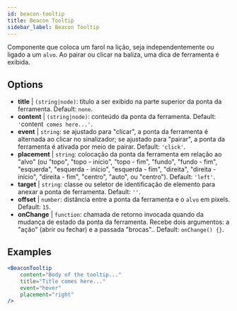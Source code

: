 ```yaml
---
id: beacon-tooltip
title: Beacon Tooltip
sidebar_label: Beacon Tooltip
---
```


Componente que coloca um farol na lição, seja independentemente ou ligado a um `alvo`. Ao pairar ou clicar na baliza, uma dica de ferramenta é exibida.

## Options

* __title__ | `(string|node)`: título a ser exibido na parte superior da ponta da ferramenta. Default: `none`.
* __content__ | `(string|node)`: conteúdo da ponta da ferramenta. Default: `'`content` comes here...'`.
* __event__ | `string`: se ajustado para "clicar", a ponta da ferramenta é alternada ao clicar no sinalizador; se ajustado para "pairar", a ponta da ferramenta é ativada por meio de pairar. Default: `'click'`.
* __placement__ | `string`: colocação da ponta da ferramenta em relação ao "alvo" (ou "topo", "topo - início", "topo - fim", "fundo", "fundo - fim", "esquerda", "esquerda - início", "esquerda - fim", "direita", "direita - início", "direita - fim", "centro", "auto", ou "centro"). Default: `'left'`.
* __target__ | `string`: classe ou seletor de identificação de elemento para anexar a ponta de ferramenta. Default: `''`.
* __offset__ | `number`: distância entre a ponta da ferramenta e o `alvo` em pixels. Default: `15`.
* __onChange__ | `function`: chamada de retorno invocada quando da mudança de estado da ponta da ferramenta. Recebe dois argumentos: a "ação" (abrir ou fechar) e a passada "brocas".. Default: `onChange() {}`.


## Examples

```jsx live
<BeaconTooltip
    content="Body of the tooltip..."
    title="Title comes here..."
    event="hover"
    placement="right"
/>
```




